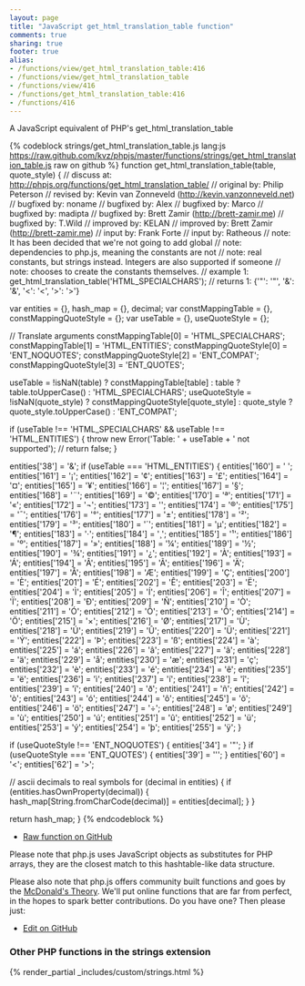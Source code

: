```yaml
---
layout: page
title: "JavaScript get_html_translation_table function"
comments: true
sharing: true
footer: true
alias:
- /functions/view/get_html_translation_table:416
- /functions/view/get_html_translation_table
- /functions/view/416
- /functions/get_html_translation_table:416
- /functions/416
---
```

<!-- Generated by Rakefile:build -->
A JavaScript equivalent of PHP's get_html_translation_table

{% codeblock strings/get_html_translation_table.js lang:js https://raw.github.com/kvz/phpjs/master/functions/strings/get_html_translation_table.js raw on github %}
function get_html_translation_table(table, quote_style) {
  //  discuss at: http://phpjs.org/functions/get_html_translation_table/
  // original by: Philip Peterson
  //  revised by: Kevin van Zonneveld (http://kevin.vanzonneveld.net)
  // bugfixed by: noname
  // bugfixed by: Alex
  // bugfixed by: Marco
  // bugfixed by: madipta
  // bugfixed by: Brett Zamir (http://brett-zamir.me)
  // bugfixed by: T.Wild
  // improved by: KELAN
  // improved by: Brett Zamir (http://brett-zamir.me)
  //    input by: Frank Forte
  //    input by: Ratheous
  //        note: It has been decided that we're not going to add global
  //        note: dependencies to php.js, meaning the constants are not
  //        note: real constants, but strings instead. Integers are also supported if someone
  //        note: chooses to create the constants themselves.
  //   example 1: get_html_translation_table('HTML_SPECIALCHARS');
  //   returns 1: {'"': '&quot;', '&': '&amp;', '<': '&lt;', '>': '&gt;'}

  var entities = {},
    hash_map = {},
    decimal;
  var constMappingTable = {},
    constMappingQuoteStyle = {};
  var useTable = {},
    useQuoteStyle = {};

  // Translate arguments
  constMappingTable[0] = 'HTML_SPECIALCHARS';
  constMappingTable[1] = 'HTML_ENTITIES';
  constMappingQuoteStyle[0] = 'ENT_NOQUOTES';
  constMappingQuoteStyle[2] = 'ENT_COMPAT';
  constMappingQuoteStyle[3] = 'ENT_QUOTES';

  useTable = !isNaN(table) ? constMappingTable[table] : table ? table.toUpperCase() : 'HTML_SPECIALCHARS';
  useQuoteStyle = !isNaN(quote_style) ? constMappingQuoteStyle[quote_style] : quote_style ? quote_style.toUpperCase() :
    'ENT_COMPAT';

  if (useTable !== 'HTML_SPECIALCHARS' && useTable !== 'HTML_ENTITIES') {
    throw new Error('Table: ' + useTable + ' not supported');
    // return false;
  }

  entities['38'] = '&amp;';
  if (useTable === 'HTML_ENTITIES') {
    entities['160'] = '&nbsp;';
    entities['161'] = '&iexcl;';
    entities['162'] = '&cent;';
    entities['163'] = '&pound;';
    entities['164'] = '&curren;';
    entities['165'] = '&yen;';
    entities['166'] = '&brvbar;';
    entities['167'] = '&sect;';
    entities['168'] = '&uml;';
    entities['169'] = '&copy;';
    entities['170'] = '&ordf;';
    entities['171'] = '&laquo;';
    entities['172'] = '&not;';
    entities['173'] = '&shy;';
    entities['174'] = '&reg;';
    entities['175'] = '&macr;';
    entities['176'] = '&deg;';
    entities['177'] = '&plusmn;';
    entities['178'] = '&sup2;';
    entities['179'] = '&sup3;';
    entities['180'] = '&acute;';
    entities['181'] = '&micro;';
    entities['182'] = '&para;';
    entities['183'] = '&middot;';
    entities['184'] = '&cedil;';
    entities['185'] = '&sup1;';
    entities['186'] = '&ordm;';
    entities['187'] = '&raquo;';
    entities['188'] = '&frac14;';
    entities['189'] = '&frac12;';
    entities['190'] = '&frac34;';
    entities['191'] = '&iquest;';
    entities['192'] = '&Agrave;';
    entities['193'] = '&Aacute;';
    entities['194'] = '&Acirc;';
    entities['195'] = '&Atilde;';
    entities['196'] = '&Auml;';
    entities['197'] = '&Aring;';
    entities['198'] = '&AElig;';
    entities['199'] = '&Ccedil;';
    entities['200'] = '&Egrave;';
    entities['201'] = '&Eacute;';
    entities['202'] = '&Ecirc;';
    entities['203'] = '&Euml;';
    entities['204'] = '&Igrave;';
    entities['205'] = '&Iacute;';
    entities['206'] = '&Icirc;';
    entities['207'] = '&Iuml;';
    entities['208'] = '&ETH;';
    entities['209'] = '&Ntilde;';
    entities['210'] = '&Ograve;';
    entities['211'] = '&Oacute;';
    entities['212'] = '&Ocirc;';
    entities['213'] = '&Otilde;';
    entities['214'] = '&Ouml;';
    entities['215'] = '&times;';
    entities['216'] = '&Oslash;';
    entities['217'] = '&Ugrave;';
    entities['218'] = '&Uacute;';
    entities['219'] = '&Ucirc;';
    entities['220'] = '&Uuml;';
    entities['221'] = '&Yacute;';
    entities['222'] = '&THORN;';
    entities['223'] = '&szlig;';
    entities['224'] = '&agrave;';
    entities['225'] = '&aacute;';
    entities['226'] = '&acirc;';
    entities['227'] = '&atilde;';
    entities['228'] = '&auml;';
    entities['229'] = '&aring;';
    entities['230'] = '&aelig;';
    entities['231'] = '&ccedil;';
    entities['232'] = '&egrave;';
    entities['233'] = '&eacute;';
    entities['234'] = '&ecirc;';
    entities['235'] = '&euml;';
    entities['236'] = '&igrave;';
    entities['237'] = '&iacute;';
    entities['238'] = '&icirc;';
    entities['239'] = '&iuml;';
    entities['240'] = '&eth;';
    entities['241'] = '&ntilde;';
    entities['242'] = '&ograve;';
    entities['243'] = '&oacute;';
    entities['244'] = '&ocirc;';
    entities['245'] = '&otilde;';
    entities['246'] = '&ouml;';
    entities['247'] = '&divide;';
    entities['248'] = '&oslash;';
    entities['249'] = '&ugrave;';
    entities['250'] = '&uacute;';
    entities['251'] = '&ucirc;';
    entities['252'] = '&uuml;';
    entities['253'] = '&yacute;';
    entities['254'] = '&thorn;';
    entities['255'] = '&yuml;';
  }

  if (useQuoteStyle !== 'ENT_NOQUOTES') {
    entities['34'] = '&quot;';
  }
  if (useQuoteStyle === 'ENT_QUOTES') {
    entities['39'] = '&#39;';
  }
  entities['60'] = '&lt;';
  entities['62'] = '&gt;';

  // ascii decimals to real symbols
  for (decimal in entities) {
    if (entities.hasOwnProperty(decimal)) {
      hash_map[String.fromCharCode(decimal)] = entities[decimal];
    }
  }

  return hash_map;
}
{% endcodeblock %}

 - [Raw function on GitHub](https://github.com/kvz/phpjs/blob/master/functions/strings/get_html_translation_table.js)

Please note that php.js uses JavaScript objects as substitutes for PHP arrays, they are 
the closest match to this hashtable-like data structure. 

Please also note that php.js offers community built functions and goes by the 
[McDonald's Theory](https://medium.com/what-i-learned-building/9216e1c9da7d). We'll put online 
functions that are far from perfect, in the hopes to spark better contributions. 
Do you have one? Then please just: 

 - [Edit on GitHub](https://github.com/kvz/phpjs/edit/master/functions/strings/get_html_translation_table.js)


### Other PHP functions in the strings extension
{% render_partial _includes/custom/strings.html %}
